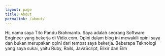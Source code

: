 ```yaml
---
layout: page
title: About
permalink: /about/
---
```


Hi, nama saya Tito Pandu Brahmanto.
Saya adalah seorang Software Engineer yang bekerja di Vidio.com.
Opini dalam blog ini mewakili opini saya dan bukan merupakan opini dari tempat saya bekerja.
Beberapa Teknologi yang saya sukai, yaitu Ruby, Rails, JavaScript, Elixir dan Elm
